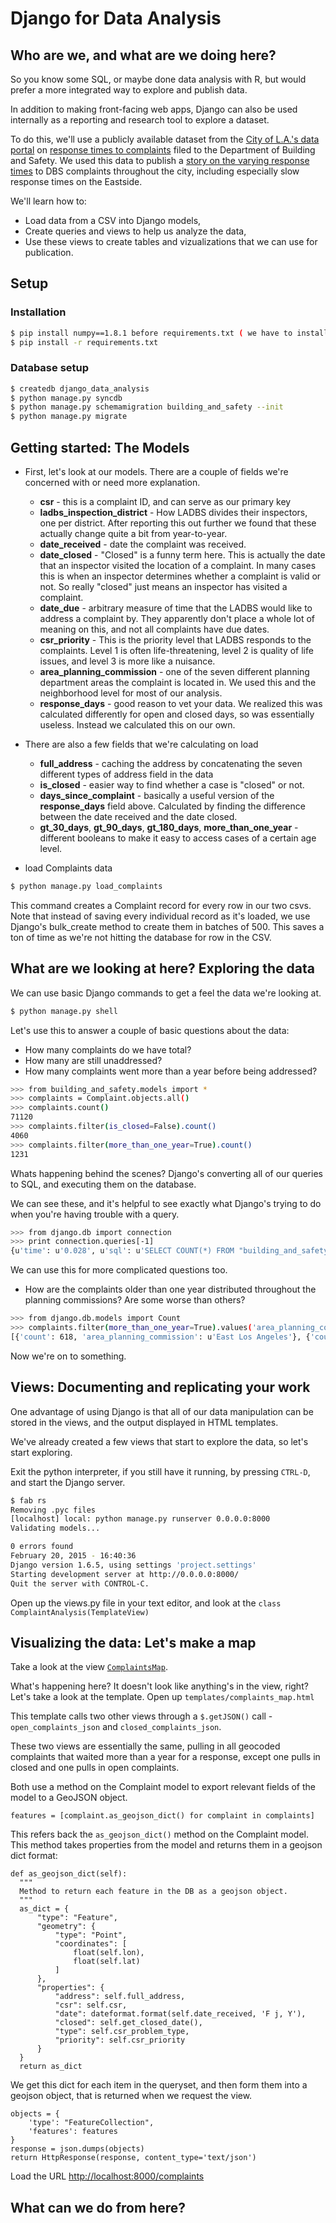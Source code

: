 # Django for Data Analysis #

## Who are we, and what are we doing here? ##
So you know some SQL, or maybe done data analysis with R, but would prefer a more integrated way to explore and publish data. 

In addition to making front-facing web apps, Django can also be used internally as a reporting and research tool to explore a dataset. 

To do this, we'll use a publicly available dataset from the [City of L.A.'s data portal](https://data.lacity.org/) on [response times to complaints](https://data.lacity.org/browse?q=building%20and%20safety%20customer%20service%20request&sortBy=relevance&utf8=%E2%9C%93) filed to the Department of Building and Safety. We used this data to publish a [story on the varying response times](http://www.latimes.com/local/cityhall/la-me-building-safety-delay-20141219-story.html) to DBS complaints throughout the city, including especially slow response times on the Eastside.  

We'll learn how to:
- Load data from a CSV into Django models,  
- Create queries and views to help us analyze the data,
- Use these views to create tables and vizualizations that we can use for publication.  

## Setup ##

### Installation ###
```bash
$ pip install numpy==1.8.1 before requirements.txt ( we have to install numpy first due to some bugs with the numpy install )
$ pip install -r requirements.txt
```

### Database setup ###
```bash
$ createdb django_data_analysis
$ python manage.py syncdb
$ python manage.py schemamigration building_and_safety --init
$ python manage.py migrate 
```

## Getting started: The Models ##
- First, let's look at our models. There are a couple of fields we're concerned with or need more explanation.
  - **csr** - this is a complaint ID, and can serve as our primary key
  - **ladbs_inspection_district** - How LADBS divides their inspectors, one per district. After reporting this out further we found that these actually change quite a bit from year-to-year.
  - **date_received** - date the complaint was received.
  - **date_closed** - "Closed" is a funny term here. This is actually the date that an inspector visited the location of a complaint. In many cases this is when an inspector determines whether a complaint is valid or not. So really "closed" just means an inspector has visited a complaint.
  - **date_due** - arbitrary measure of time that the LADBS would like to address a complaint by. They apparently don't place a whole lot of meaning on this, and not all complaints have due dates.
  - **csr_priority** - This is the priority level that LADBS responds to the complaints. Level 1 is often life-threatening, level 2 is quality of life issues, and level 3 is more like a nuisance.
  - **area_planning_commission** - one of the seven different planning department areas the complaint is located in. We used this and the neighborhood level for most of our analysis. 
  - **response_days** - good reason to vet your data. We realized this was calculated differently for open and closed days, so was essentially useless. Instead we calculated this on our own. 


- There are also a few fields that we're calculating on load 
  - **full_address** - caching the address by concatenating the seven different types of address field in the data
  - **is_closed** - easier way to find whether a case is "closed" or not. 
  - **days_since_complaint** - basically a useful version of the **response_days** field above. Calculated by finding the difference between the date received and the date closed. 
  - **gt_30_days**, **gt_90_days**, **gt_180_days**, **more_than_one_year** - different booleans to make it easy to access cases of a certain age level. 


- load Complaints data

```bash
$ python manage.py load_complaints
```

This command creates a Complaint record for every row in our two csvs. Note that instead of saving every individual record as it's loaded, we use Django's bulk_create method to create them in batches of 500. This saves a ton of time as we're not hitting the database for row in the CSV.

## What are we looking at here? Exploring the data ##
We can use basic Django commands to get a feel the data we're looking at. 

```bash
$ python manage.py shell
```

Let's use this to answer a couple of basic questions about the data:
- How many complaints do we have total?
- How many are still unaddressed?
- How many complaints went more than a year before being addressed?

```bash
>>> from building_and_safety.models import *
>>> complaints = Complaint.objects.all()
>>> complaints.count()
71120
>>> complaints.filter(is_closed=False).count()
4060
>>> complaints.filter(more_than_one_year=True).count()
1231
```

Whats happening behind the scenes? Django's converting all of our queries to SQL, and executing them on the database. 

We can see these, and it's helpful to see exactly what Django's trying to do when you're having trouble with a query.

```bash
>>> from django.db import connection
>>> print connection.queries[-1]
{u'time': u'0.028', u'sql': u'SELECT COUNT(*) FROM "building_and_safety_complaint" WHERE "building_and_safety_complaint"."more_than_one_year" = true '}
```

We can use this for more complicated questions too. 
- How are the complaints older than one year distributed throughout the planning commissions? Are some worse than others?

```bash
>>> from django.db.models import Count
>>> complaints.filter(more_than_one_year=True).values('area_planning_commission').annotate(count=Count("csr")).order_by('-count')
[{'count': 618, 'area_planning_commission': u'East Los Angeles'}, {'count': 394, 'area_planning_commission': u'Central'}, {'count': 86, 'area_planning_commission': u'West Los Angeles'}, {'count': 60, 'area_planning_commission': u'South Valley'}, {'count': 56, 'area_planning_commission': u'South Los Angeles'}, {'count': 8, 'area_planning_commission': u'North Valley'}, {'count': 7, 'area_planning_commission': u''}, {'count': 2, 'area_planning_commission': u'Harbor'}]
```

Now we're on to something.

## Views: Documenting and replicating your work ##
One advantage of using Django is that all of our data manipulation can be stored in the views, and the output displayed in HTML templates. 

We've already created a few views that start to explore the data, so let's start exploring. 

Exit the python interpreter, if you still have it running, by pressing `CTRL-D`, and start the Django server.

```bash
$ fab rs
Removing .pyc files
[localhost] local: python manage.py runserver 0.0.0.0:8000
Validating models...

0 errors found
February 20, 2015 - 16:40:36
Django version 1.6.5, using settings 'project.settings'
Starting development server at http://0.0.0.0:8000/
Quit the server with CONTROL-C.
```

Open up the views.py file in your text editor, and look at the `class ComplaintAnalysis(TemplateView)`



## Visualizing the data: Let's make a map ##
Take a look at the view [`ComplaintsMap`](https://github.com/datadesk/django-for-data-analysis-nicar-2015/blob/master/building_and_safety/views.py#L217).

What's happening here? It doesn't look like anything's in the view, right? Let's take a look at the template. Open up `templates/complaints_map.html`

This template calls two other views through a `$.getJSON()` call - `open_complaints_json` and `closed_complaints_json`.

These two views are essentially the same, pulling in all geocoded complaints that waited more than a year for a response, except one pulls in closed and one pulls in open complaints. 

Both use a method on the Complaint model to export relevant fields of the model to a GeoJSON object. 

```
features = [complaint.as_geojson_dict() for complaint in complaints]
```

This refers back the `as_geojson_dict()` method on the Complaint model. This method takes properties from the model and returns them in a geojson dict format:

```
def as_geojson_dict(self):
  """
  Method to return each feature in the DB as a geojson object.
  """
  as_dict = {
      "type": "Feature",
      "geometry": {
          "type": "Point",
          "coordinates": [
              float(self.lon),
              float(self.lat)
          ]
      },
      "properties": {
          "address": self.full_address,
          "csr": self.csr,
          "date": dateformat.format(self.date_received, 'F j, Y'),
          "closed": self.get_closed_date(),
          "type": self.csr_problem_type,
          "priority": self.csr_priority
      }
  }
  return as_dict
```

We get this dict for each item in the queryset, and then form them into a geojson object, that is returned when we request the view. 

```
objects = {
    'type': "FeatureCollection",
    'features': features
}
response = json.dumps(objects)
return HttpResponse(response, content_type='text/json')
```

Load the URL [http://localhost:8000/complaints](http://localhost:8000/complaints)



## What can we do from here? ##




